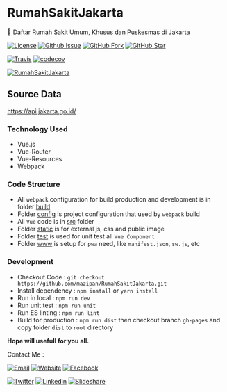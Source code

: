 # RumahSakitJakarta
:hospital: Daftar Rumah Sakit Umum, Khusus dan Puskesmas di Jakarta


[![License](https://img.shields.io/github/license/mazipan/RumahSakitJakarta.svg?maxAge=3600)](https://github.com/mazipan/RumahSakitJakarta) 
[![Github Issue](https://img.shields.io/github/issues/mazipan/RumahSakitJakarta.svg?maxAge=3600)](https://github.com/mazipan/RumahSakitJakarta/issues) 
[![GitHub Fork](https://img.shields.io/github/forks/mazipan/RumahSakitJakarta.svg?maxAge=3600)](https://github.com/mazipan/RumahSakitJakarta/network) 
[![GitHub Star](https://img.shields.io/github/stars/mazipan/RumahSakitJakarta.svg?maxAge=3600)](https://github.com/mazipan/RumahSakitJakarta/stargazers) 

[![Travis](https://img.shields.io/travis/mazipan/RumahSakitJakarta.svg)](https://travis-ci.org/mazipan/RumahSakitJakarta)
[![codecov](https://codecov.io/gh/mazipan/RumahSakitJakarta/branch/master/graph/badge.svg)](https://codecov.io/gh/mazipan/RumahSakitJakarta)

[![RumahSakitJakarta](https://raw.githubusercontent.com/mazipan/RumahSakitJakarta/master/static/images/RumahSakitJakarta-logo.png)](https://mazipan.github.io/RumahSakitJakarta/)

## Source Data
https://api.jakarta.go.id/


### Technology Used
+ Vue.js
+ Vue-Router
+ Vue-Resources
+ Webpack

### Code Structure
+ All `webpack` configuration for build production and development is in folder [build](https://github.com/mazipan/explore-github/tree/master/build)
+ Folder [config](https://github.com/mazipan/explore-github/tree/master/config) is project configuration that used by `webpack` build
+ All `Vue` code is in [src](https://github.com/mazipan/explore-github/tree/master/src) folder
+ Folder [static](https://github.com/mazipan/explore-github/tree/master/static) is for external js, css and public image
+ Folder [test](https://github.com/mazipan/explore-github/tree/master/test/unit) is used for unit test all `Vue Component`
+ Folder [www](https://github.com/mazipan/explore-github/tree/master/www) is setup for `pwa` need, like `manifest.json`, `sw.js`, etc

### Development
+ Checkout Code : `git checkout https://github.com/mazipan/RumahSakitJakarta.git`
+ Install dependency : `npm install` or `yarn install`
+ Run in local : `npm run dev`
+ Run unit test : `npm run unit`
+ Run ES linting : `npm run lint` 
+ Build for production : `npm run dist` then checkout branch `gh-pages` and copy folder `dist` to `root` directory

**Hope will usefull for you all.**

Contact Me :

[![Email](https://img.shields.io/badge/mazipanneh-Email-yellow.svg?maxAge=3600)](mailto:mazipanneh@gmail.com) 
[![Website](https://img.shields.io/badge/mazipanneh-Blog-brightgreen.svg?maxAge=3600)](https://mazipanneh.com/blog/)
[![Facebook](https://img.shields.io/badge/mazipanneh-Facebook-blue.svg?maxAge=3600)](https://facebook.com/mazipanneh) 

[![Twitter](https://img.shields.io/badge/Maz_Ipan-Twitter-55acee.svg?maxAge=3600)](https://twitter.com/Maz_Ipan) 
[![Linkedin](https://img.shields.io/badge/irfanmaulanamazipan-Linkedin-0077b5.svg?maxAge=3600)](https://id.linkedin.com/in/irfanmaulanamazipan) 
[![Slideshare](https://img.shields.io/badge/IrfanMaulana21-Slideshare-0077b5.svg?maxAge=3600)](https://www.slideshare.net/IrfanMaulana21) 
